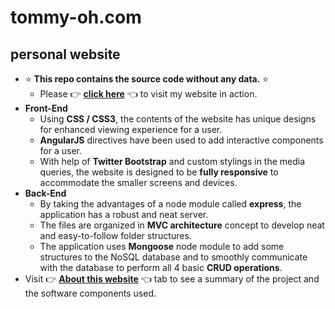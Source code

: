 # tommy-oh.com
## personal website

*  :star: __This repo contains the source code without any data.__ :star:
 	* Please :point_right: __[click here](http://tommy-oh.com)__ :point_left: to visit my website in action.
*	__Front-End__
	* Using __CSS / CSS3__, the contents of the website has unique designs for enhanced viewing experience for a user.
	* __AngularJS__ directives have been used to add interactive components for a user.
	* With help of __Twitter Bootstrap__ and custom stylings in the media queries, the website is designed to be __fully responsive__ to accommodate the smaller screens and devices.   
*	__Back-End__
	* By taking the advantages of a node module called __express__, the application has a robust and neat server.
	* The files are organized in __MVC architecture__ concept to develop neat and easy-to-follow folder structures.
	* The application uses __Mongoose__ node module to add some structures to the NoSQL database and to smoothly communicate with the database to perform all 4 basic __CRUD operations__.
*	Visit :point_right: __[About this website](http://tommy-oh.com/#/about)__ :point_left: tab to see a summary of the project and the software components used.
